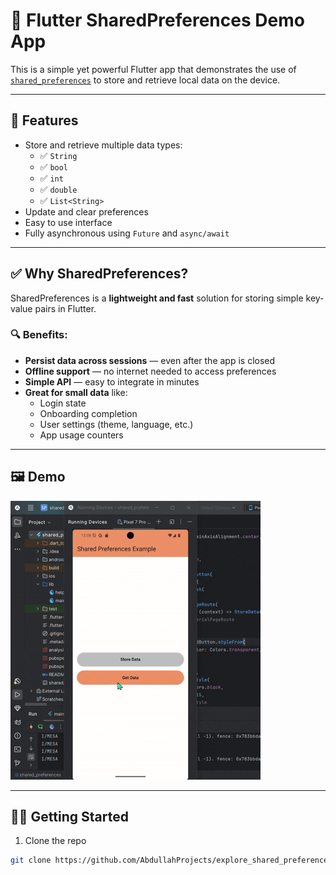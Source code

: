 # 🔐 Flutter SharedPreferences Demo App

This is a simple yet powerful Flutter app that demonstrates the use of [`shared_preferences`](https://pub.dev/packages/shared_preferences) to store and retrieve local data on the device.

---

## 🚀 Features

- Store and retrieve multiple data types:
  - ✅ `String`
  - ✅ `bool`
  - ✅ `int`
  - ✅ `double`
  - ✅ `List<String>`
- Update and clear preferences
- Easy to use interface
- Fully asynchronous using `Future` and `async/await`

---

## ✅ Why SharedPreferences?

SharedPreferences is a **lightweight and fast** solution for storing simple key-value pairs in Flutter.

### 🔍 Benefits:
- **Persist data across sessions** — even after the app is closed
- **Offline support** — no internet needed to access preferences
- **Simple API** — easy to integrate in minutes
- **Great for small data** like:
  - Login state
  - Onboarding completion
  - User settings (theme, language, etc.)
  - App usage counters

---

## 🖼 Demo

![screenshot](https://github.com/AbdullahProjects/explore_shared_preferences/blob/main/Screen%20Recording%202025-04-25%20120923.gif)

---

## 🧑‍💻 Getting Started

1. Clone the repo  
```bash
git clone https://github.com/AbdullahProjects/explore_shared_preferences.git
